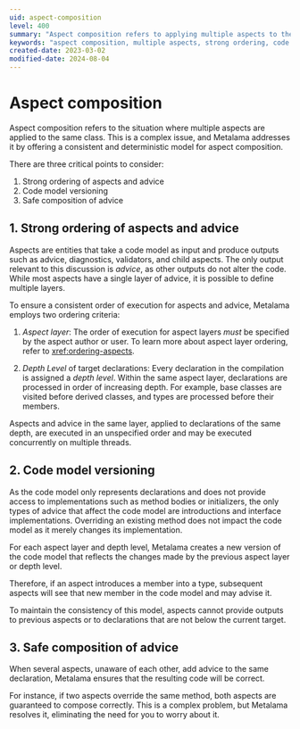 ```yaml
---
uid: aspect-composition
level: 400
summary: "Aspect composition refers to applying multiple aspects to the same class. Metalama addresses this complex issue through strong ordering of aspects and advice, code model versioning, and ensuring safe composition of advice."
keywords: "aspect composition, multiple aspects, strong ordering, code model versioning, safe composition, Metalama, .NET, advice, aspect layer, depth level"
created-date: 2023-03-02
modified-date: 2024-08-04
---
```


# Aspect composition

Aspect composition refers to the situation where multiple aspects are applied to the same class. This is a complex issue, and Metalama addresses it by offering a consistent and deterministic model for aspect composition.

There are three critical points to consider:

1. Strong ordering of aspects and advice
2. Code model versioning
3. Safe composition of advice

## 1. Strong ordering of aspects and advice

Aspects are entities that take a code model as input and produce outputs such as advice, diagnostics, validators, and child aspects. The only output relevant to this discussion is _advice_, as other outputs do not alter the code. While most aspects have a single layer of advice, it is possible to define multiple layers.

To ensure a consistent order of execution for aspects and advice, Metalama employs two ordering criteria:

1. _Aspect layer_: The order of execution for aspect layers _must_ be specified by the aspect author or user. To learn more about aspect layer ordering, refer to <xref:ordering-aspects>.

2. _Depth Level_ of target declarations: Every declaration in the compilation is assigned a _depth level_. Within the same aspect layer, declarations are processed in order of increasing depth. For example, base classes are visited before derived classes, and types are processed before their members.

Aspects and advice in the same layer, applied to declarations of the same depth, are executed in an unspecified order and may be executed concurrently on multiple threads.

## 2. Code model versioning

As the code model only represents declarations and does not provide access to implementations such as method bodies or initializers, the only types of advice that affect the code model are introductions and interface implementations. Overriding an existing method does not impact the code model as it merely changes its implementation.

For each aspect layer and depth level, Metalama creates a new version of the code model that reflects the changes made by the previous aspect layer or depth level.

Therefore, if an aspect introduces a member into a type, subsequent aspects will see that new member in the code model and may advise it.

To maintain the consistency of this model, aspects cannot provide outputs to previous aspects or to declarations that are not below the current target.

## 3. Safe composition of advice

When several aspects, unaware of each other, add advice to the same declaration, Metalama ensures that the resulting code will be correct.

For instance, if two aspects override the same method, both aspects are guaranteed to compose correctly. This is a complex problem, but Metalama resolves it, eliminating the need for you to worry about it.

[comment]: # (TODO: example log and cache)





